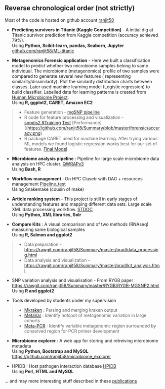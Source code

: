 ## Reverse chronological order (not strictly)

Most of the code is hosted on github account [ranjit58](https://github.com/ranjit58)

 - **Predicting survivors in Titanic (Kaggle Competition)** - A initial dig at Titanic survivor prediction from Kaggle competition (accuracy achieved 79%). 
   <br>Using **Python, Scikit-learn, pandas, Seaborn, Jupyter**
   <br>[github.com/ranjit58/ML-titanic](https://github.com/ranjit58/ML-titanic/blob/master/jup-titanic2.ipynb)
   
 - **Metagenomics Forensic application** - Here we built a classification model to predict whether two microbiome samples belong to same individual. The microbiome (metagenomics) profile of two samples were compared to generate several new features ( representing similarity/dissimilarity). Plot the similarity distribution charts between classes. Later used machine learning model (Logistic regression) to build classifier. Labelled data for learning patterns is created from [Human Microbiome Project](http://hmpdacc.org/).
<br>Using **R, ggplot2, CARET, Amazon EC2**
> - Feature generation - [mgSNP pipeline](https://github.com/ranjit58/mgSNP)
> - R code for feature processing and visualization - [snpdis2.R](https://github.com/ranjit58/Summary/blob/master/forensic/snpdis2.R)[Training](https://github.com/ranjit58/Summary/blob/master/forensic/xHMP93_21.png) [Test](https://github.com/ranjit58/Summary/blob/master/forensic/xTRANS93_21.png) [Performance]((https://github.com/ranjit58/Summary/blob/master/forensic/accuracy.png)
> - R package CARET used for machine learning. After trying various ML models we found logistic regression works best for our set of features. [Final Model](https://github.com/ranjit58/Summary/blob/master/forensic/Classifier/transplant_model_final.R)

</P>

- **Microbiome analysis pipeline** :  Pipeline for large scale microbiome data analysis on HPC cluster. [QWRAPv3](https://github.com/ranjit58/QWRAPv3)
<br>Using **Bash, R**

- **Workflow management** : On HPC Clusetr with DAG + resources management [Pipeline_test](https://github.com/ranjit58/PIPELINE_test)
<br>Using Snakemake (cousin of make)

- **Article ranking system** - This project is still in early stages of understanding features and mapping different data sets. Large scale XML data processing workflow. [STDOC](https://github.com/ranjit58/STDOC)
 <br>Using **Python, XML libraries, Solr**

- **Compare Kits** : A visual comparison and of two methods (RNAseq) measuring same biological samples 
<br>Using **R, Salmon and ggplot2**
> - Data preparation - https://rawgit.com/ranjit58/Summary/master/brad/data_processing.html 
> - Data analysis and visualization - https://rawgit.com/ranjit58/Summary/master/brad/kit_analysis.html

-  SNP variation analysis and visualisation - From RYGB paper
 https://rawgit.com/ranjit58/Summary/master/RYGB/RYGB-MGSNP2.html
<br>Using **R and ggplot2**

- Tools developed by students under my supervision
> - [Mkraken](https://github.com/ranjit58/Mkraken) : Parsing and merging kraken output
> - [MetaVar](https://github.com/ranjit58/MetaVar) : Identify hotspot of metagenomic variation in large cohorts
> - [Meta-PCR](https://github.com/ranjit58/META-PCR) : Identify variable metagenomic region surrounded by conserved region for PCR primer development

- **Microbiome explorer** : A web app for storing and retreiving microbiome metadata
<br>Using **Python, Bootstrap and MySQL**
<br>https://github.com/ranjit58/microbiome_explorer

- HPIDB : Host pathogen interaction database [HPIDB](http://www.agbase.msstate.edu/hpi/main.html)
<br>Using **Perl, HTML and MySQL**

... and may more interesting stuff described in these [publications](http://goo.gl/zUHc9k)



